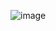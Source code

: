 ![image](https://user-images.githubusercontent.com/34793005/220918294-da93fb6b-06f8-48af-b5cd-41ca970148c4.png)
